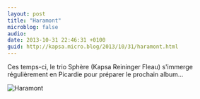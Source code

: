 ```yaml
---
layout: post
title: "Haramont"
microblog: false
audio: 
date: 2013-10-31 22:46:31 +0100
guid: http://kapsa.micro.blog/2013/10/31/haramont.html
---
```

Ces temps-ci, le trio Sphère (Kapsa Reininger Fleau) s'immerge régulièrement en Picardie pour préparer le prochain album...

<img src="http://www.jeankapsa.com/uploads/2018/fc1477e7e6.jpg" alt="Haramont"/>
